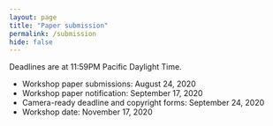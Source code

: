 ```yaml
---
layout: page
title: "Paper submission"
permalink: /submission
hide: false
---
```


Deadlines are at 11:59PM Pacific Daylight Time.

* Workshop paper submissions: August 24, 2020
* Workshop paper notification: September 17, 2020
* Camera-ready deadline and copyright forms: September 24, 2020
* Workshop date: November 17, 2020
